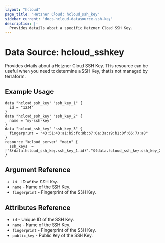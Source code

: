 ```yaml
---
layout: "hcloud"
page_title: "Hetzner Cloud: hcloud_ssh_key"
sidebar_current: "docs-hcloud-datasource-ssh-key"
description: |-
  Provides details about a specific Hetzner Cloud SSH Key.
---
```

# Data Source: hcloud_sshkey
Provides details about a Hetzner Cloud SSH Key.
This resource can be useful when you need to determine a SSH Key, that is not managed by terraform.
## Example Usage
```hcl
data "hcloud_ssh_key" "ssh_key_1" {
  id = "1234"
}
data "hcloud_ssh_key" "ssh_key_2" {
  name = "my-ssh-key"
}
data "hcloud_ssh_key" "ssh_key_3" {
  fingerprint = "43:51:43:a1:b5:fc:8b:b7:0a:3a:a9:b1:0f:66:73:a8"
}
resource "hcloud_server" "main" {
  ssh_keys  = ["${data.hcloud_ssh_key.ssh_key_1.id}","${data.hcloud_ssh_key.ssh_key_2.id}","${data.hcloud_ssh_key.ssh_key_3.id}"]
}
```
## Argument Reference
- `id` - ID of the SSH Key.
- `name` - Name of the SSH Key.
- `fingerprint` - Fingerprint of the SSH Key.

## Attributes Reference
- `id` - Unique ID of the SSH Key.
- `name` - Name of the SSH Key.
- `fingerprint` - Fingerprint of the SSH Key.
- `public_key` - Public Key of the SSH Key.